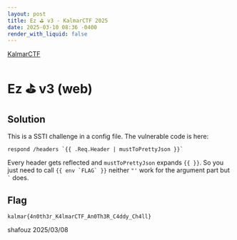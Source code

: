 ```yaml
---
layout: post
title: Ez ⛳ v3 - KalmarCTF 2025
date: 2025-03-10 08:36 -0400
render_with_liquid: false
---
```


[KalmarCTF](https://ctftime.org/event/2599)

# Ez ⛳ v3 (web)

## Solution
This is a SSTI challenge in a config file. The vulnerable code is here:
```Caddyfile
respond /headers `{{ .Req.Header | mustToPrettyJson }}`
```

Every header gets reflected and `mustToPrettyJson` expands `{{ }}`.
So you just need to call ```{{ env `FLAG` }}``` neither `"'` work for the argument part but `` ` `` does.

## Flag
`kalmar{4n0th3r_K4lmarCTF_An0Th3R_C4ddy_Ch4ll}`

shafouz 2025/03/08

